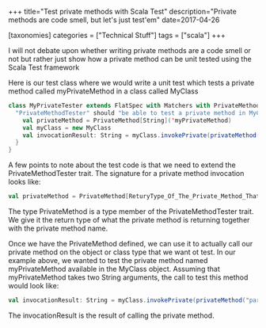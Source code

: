 +++
title="Test private methods with Scala Test"
description="Private methods are code smell, but let's just test'em"
date=2017-04-26

[taxonomies]
categories = ["Technical Stuff"]
tags = ["scala"]
+++


I will not debate upon whether writing private methods are a code smell or not but rather just show how a private method can be unit tested using the Scala Test framework

Here is our test class where we would write a unit test which tests a private method called myPrivateMethod in a class called MyClass

```scala
class MyPrivateTester extends FlatSpec with Matchers with PrivateMethodTester {
  "PrivateMethodTester" should "be able to test a private method in MyClass" in {
    val privateMethod = PrivateMethod[String]('myPrivateMethod)
    val myClass = new MyClass
    val invocationResult: String = myClass.invokePrivate(privateMethod("param1", "param2"))
  }
} 
```

A few points to note about the test code is that we need to extend the PrivateMethodTester trait. The signature for a private method invocation looks like:

```scala
val privateMethod = PrivateMethod[ReturyType_Of_The_Private_Method_That_Is_Tested]('Private_Method_Name')
```

The type PrivateMethod is a type member of the PrivateMethodTester trait. We give it the return type of what the private method is returning together with the 
private method name.

Once we have the PrivateMethod defined, we can use it to actually call our private method on the object or class type that we want ot test. In our example 
above, we wanted to test the private method named myPrivateMethod available in the MyClass object. Assuming that myPrivateMethod takes two String arguments, 
the call to test this method would look like:

```scala
val invocationResult: String = myClass.invokePrivate(privateMethod("param1", "param2"))
```

The invocationResult is the result of calling the private method.